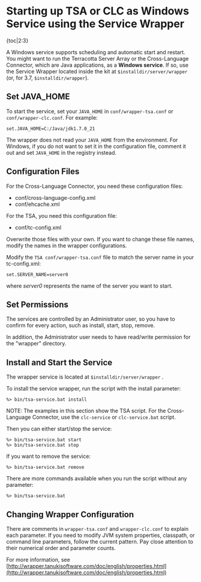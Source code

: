 ---
---
# Starting up TSA or CLC as Windows Service using the Service Wrapper

{toc|2:3}

A Windows service supports scheduling and automatic start and restart. You might want to run the Terracotta Server Array or the Cross-Language Connector, which are Java applications, as a __Windows service__. If so, use the Service Wrapper located inside the kit at `$installdir/server/wrapper` (or, for 3.7, `$installdir/wrapper`).

Set JAVA_HOME
-------------------------------
To start the service, set your `JAVA_HOME` in `conf/wrapper-tsa.conf` or `conf/wrapper-clc.conf`. For example:

~~~
set.JAVA_HOME=C:/Java/jdk1.7.0_21
~~~
The wrapper does not read your `JAVA_HOME` from the environment. For Windows, if you do not want to set it in the configuration file, comment it out and set `JAVA_HOME` in the registry instead.


Configuration Files
-----------------------------------------
For the Cross-Language Connector, you need these configuration files:

 * conf/cross-language-config.xml
 * conf/ehcache.xml


For the TSA, you need this configuration file:

 * conf/tc-config.xml

Overwrite those files with your own. If you want to change these file names, modify the names in the wrapper configurations.

Modify the `TSA conf/wrapper-tsa.conf` file to match the server name in your tc-config.xml:

~~~
set.SERVER_NAME=server0
~~~

where _server0_ represents the name of the server you want to start.    


Set Permissions
-------------------------
The services are controlled by an Administrator user, so you have to confirm for every action, such as install, start, stop, remove.

In addition, the Administrator user needs to have read/write permission for the "wrapper" directory.


Install and Start the Service
------------------------------------
The wrapper service is located at `$installdir/server/wrapper` .

To install the service wrapper, run the script with the install parameter:

    %> bin/tsa-service.bat install

NOTE: The examples in this section show the TSA script. For the Cross-Language Connector, use the `clc-service` or `clc-service.bat` script.

Then you can either start/stop the service:

    %> bin/tsa-service.bat start
    %> bin/tsa-service.bat stop

If you want to remove the service:

    %> bin/tsa-service.bat remove

There are more commands available when you run the script without any parameter:

    %> bin/tsa-service.bat


Changing Wrapper Configuration
--------------------------------------------------------------------
There are comments in `wrapper-tsa.conf` and `wrapper-clc.conf` to explain each parameter.
If you need to modify JVM system properties, classpath, or command line parameters,
follow the current pattern. Pay close attention to their numerical
order and parameter counts.

For more information, see [http://wrapper.tanukisoftware.com/doc/english/properties.html](http://wrapper.tanukisoftware.com/doc/english/properties.html)
